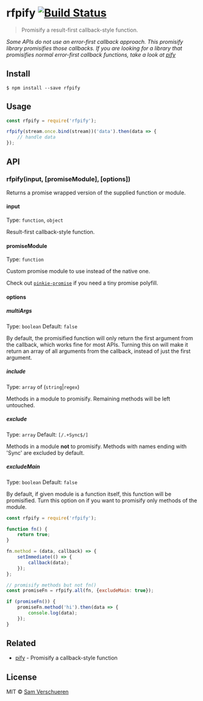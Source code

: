 # rfpify [![Build Status](https://travis-ci.org/SamVerschueren/rfpify.svg?branch=master)](https://travis-ci.org/SamVerschueren/rfpify)

> Promisify a result-first callback-style function.

*Some APIs do not use an error-first callback approach. This promisify library promisifies those callbacks. If you are looking for a library that promisifies
normal error-first callback functions, take a look at [pify](https://github.com/sindresorhus/pify)*

## Install

```
$ npm install --save rfpify
```


## Usage

```js
const rfpify = require('rfpify');

rfpify(stream.once.bind(stream))('data').then(data => {
	// handle data
});
```


## API

### rfpify(input, [promiseModule], [options])

Returns a promise wrapped version of the supplied function or module.

#### input

Type: `function`, `object`

Result-first callback-style function.

#### promiseModule

Type: `function`

Custom promise module to use instead of the native one.

Check out [`pinkie-promise`](https://github.com/floatdrop/pinkie-promise) if you need a tiny promise polyfill.

#### options

##### multiArgs

Type: `boolean`
Default: `false`

By default, the promisified function will only return the first argument from the callback, which works fine for most APIs. Turning this on will make it return an array of
all arguments from the callback, instead of just the first argument.

##### include

Type: `array` of (`string`|`regex`)

Methods in a module to promisify. Remaining methods will be left untouched.

##### exclude

Type: `array`
Default: `[/.+Sync$/]`

Methods in a module **not** to promisify. Methods with names ending with 'Sync' are excluded by default.

##### excludeMain

Type: `boolean`
Default: `false`

By default, if given module is a function itself, this function will be promisified. Turn this option on if you want to promisify only methods of the module.

```js
const rfpify = require('rfpify');

function fn() {
	return true;
}

fn.method = (data, callback) => {
	setImmediate(() => {
		callback(data);
	});
};

// promisify methods but not fn()
const promiseFn = rfpify.all(fn, {excludeMain: true});

if (promiseFn()) {
	promiseFn.method('hi').then(data => {
		console.log(data);
	});
}
```

## Related

- [pify](https://github.com/sindresorhus/pify) - Promisify a callback-style function

## License

MIT © [Sam Verschueren](http://github.com/SamVerschueren)
